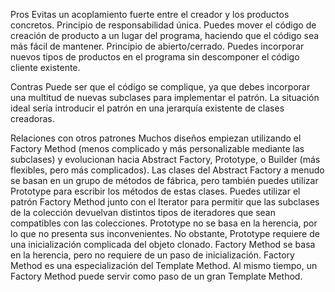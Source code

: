 Pros
Evitas un acoplamiento fuerte entre el creador y los productos concretos.
Principio de responsabilidad única. Puedes mover el código de creación de producto a un lugar del programa, haciendo que el código sea más fácil de mantener.
Principio de abierto/cerrado. Puedes incorporar nuevos tipos de productos en el programa sin descomponer el código cliente existente.

Contras
Puede ser que el código se complique, ya que debes incorporar una multitud de nuevas subclases para implementar el patrón. La situación ideal sería introducir el patrón en una jerarquía existente de clases creadoras.


Relaciones con otros patrones
Muchos diseños empiezan utilizando el Factory Method (menos complicado y más personalizable mediante las subclases) y evolucionan hacia Abstract Factory, Prototype, o Builder (más flexibles, pero más complicados).
Las clases del Abstract Factory a menudo se basan en un grupo de métodos de fábrica, pero también puedes utilizar Prototype para escribir los métodos de estas clases.
Puedes utilizar el patrón Factory Method junto con el Iterator para permitir que las subclases de la colección devuelvan distintos tipos de iteradores que sean compatibles con las colecciones.
Prototype no se basa en la herencia, por lo que no presenta sus inconvenientes. No obstante, Prototype requiere de una inicialización complicada del objeto clonado. Factory Method se basa en la herencia, pero no requiere de un paso de inicialización.
Factory Method es una especialización del Template Method. Al mismo tiempo, un Factory Method puede servir como paso de un gran Template Method.

